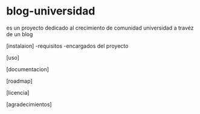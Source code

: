 # blog-universidad
es un proyecto dedicado al crecimiento de comunidad universidad a travéz de un blog

[instalaion]
-requisitos
-encargados del proyecto

[uso]

[documentacion]

[roadmap]

[licencia]

[agradecimientos]
